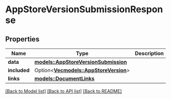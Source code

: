 # AppStoreVersionSubmissionResponse

## Properties

Name | Type | Description | Notes
------------ | ------------- | ------------- | -------------
**data** | [**models::AppStoreVersionSubmission**](AppStoreVersionSubmission.md) |  | 
**included** | Option<[**Vec<models::AppStoreVersion>**](AppStoreVersion.md)> |  | [optional]
**links** | [**models::DocumentLinks**](DocumentLinks.md) |  | 

[[Back to Model list]](../README.md#documentation-for-models) [[Back to API list]](../README.md#documentation-for-api-endpoints) [[Back to README]](../README.md)



